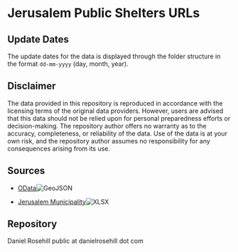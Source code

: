 # Jerusalem Public Shelters URLs

## Update Dates

The update dates for the data is displayed through the folder structure in the format `dd-mm-yyyy` (day, month, year).

## Disclaimer

The data provided in this repository is reproduced in accordance with the licensing terms of the original data providers. However, users are advised that this data should not be relied upon for personal preparedness efforts or decision-making. The repository author offers no warranty as to the accuracy, completeness, or reliability of the data. Use of the data is at your own risk, and the repository author assumes no responsibility for any consequences arising from its use.

## Sources

- [OData](https://www.odata.org.il/dataset/jerusalem_dgpsync_public-shelters/resource/8ae9147b-e44b-4401-b79a-bf8a168ae4be)![GeoJSON](https://img.shields.io/badge/GeoJSON-%23FFD700.svg?style=flat-square&logo=geojson)
  
- [Jerusalem Municipality](https://www.jerusalem.muni.il/he/residents/security/shelters/)![XLSX](https://img.shields.io/badge/XLSX-%2300BFFF.svg?style=flat-square&logo=microsoft-excel&logoColor=white)


## Repository

Daniel Rosehill
public at danielrosehill dot com
